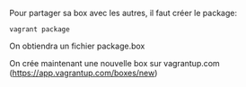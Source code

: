 Pour partager sa box avec les autres, il faut créer le package:  
```
vagrant package
```
On obtiendra un fichier package.box

On crée maintenant une nouvelle box sur vagrantup.com (https://app.vagrantup.com/boxes/new)

